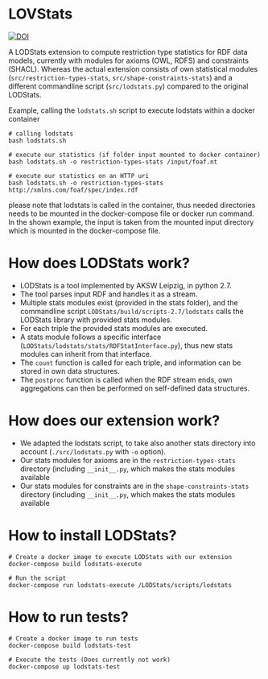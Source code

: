 # LOVStats

[![DOI](https://zenodo.org/badge/161209581.svg)](https://zenodo.org/badge/latestdoi/161209581)

A LODStats extension to compute restriction type statistics for RDF data models, currently with modules for axioms (OWL, RDFS) and constraints (SHACL).
Whereas the actual extension consists of own statistical modules (`src/restriction-types-stats`, `src/shape-constraints-stats`)
and a different commandline script (`src/lodstats.py`) compared to the original LODStats.

Example, calling the `lodstats.sh` script to execute lodstats within a docker container 

```
# calling lodstats
bash lodstats.sh

# execute our statistics (if folder input mounted to docker container)
bash lodstats.sh -o restriction-types-stats /input/foaf.nt 

# execute our statistics on an HTTP uri
bash lodstats.sh -o restriction-types-stats http://xmlns.com/foaf/spec/index.rdf
```

please note that lodstats is called in the container, thus needed directories needs to be mounted in the docker-compose file or docker run command.
In the shown example, the input is taken from the mounted input directory which is mounted in the docker-compose file.

# How does LODStats work?

* LODStats is a tool implemented by AKSW Leipzig, in python 2.7.
* The tool parses input RDF and handles it as a stream.
* Multiple stats modules exist (provided in the stats folder), and the commandline script `LODStats/build/scripts-2.7/lodstats` calls the LODStats library with provided stats modules.
* For each triple the provided stats modules are executed.
* A stats module follows a specific interface (`LODStats/lodstats/stats/RDFStatInterface.py`), thus new stats modules can inherit from that interface.
* The `count` function is called for each triple, and information can be stored in own data structures.
* The `postproc` function is called when the RDF stream ends, own aggregations can then be performed on self-defined data structures.

# How does our extension work?

* We adapted the lodstats script, to take also another stats directory into account (`./src/lodstats.py` with `-o` option).
* Our stats modules for axioms are in the `restriction-types-stats` directory (including `__init__.py`, which makes the stats modules available
* Our stats modules for constraints are in the `shape-constraints-stats` directory (including `__init__.py`, which makes the stats modules available

# How to install LODStats?

```
# Create a docker image to execute LODStats with our extension
docker-compose build lodstats-execute

# Run the script
docker-compose run lodstats-execute /LODStats/scripts/lodstats
```

# How to run tests?

```
# Create a docker image to run tests
docker-compose build lodstats-test

# Execute the tests (Does currently not work)
docker-compose up lodstats-test
```
